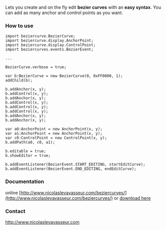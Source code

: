 Lets you create and on the fly edit **bezier curves** with an **easy syntax**.
You can add as many anchor and control points as you want.

### How to use ###

```
import beziercurve.BezierCurve;
import beziercurve.display.AnchorPoint;
import beziercurve.display.ControlPoint;
import beziercurves.events.BezierEvent;

...

BezierCurve.verbose = true;

var b:BezierCurve = new BezierCurve(0, 0xFF0000, 1);
addChild(b);

b.addAnchor(x, y);
b.addControl(x, y);
b.addAnchor(x, y);
b.addControl(x, y);
b.addControl(x, y);
b.addControl(x, y);
b.addAnchor(x, y);
b.addAnchor(x, y);

var a0:AnchorPoint = new AnchorPoint(x, y);
var a1:AnchorPoint = new AnchorPoint(x, y);
var c0:ControlPoint = new ControlPoint(x, y);
b.addPath(a0, c0, a1);

b.editable = true;
b.showEditor = true;

b.addEventListener(BezierEvent.START_EDITING, startEditCurve);
b.addEventListener(BezierEvent.END_EDITING, endEditCurve);
```

### Documentation ###
online [http://www.nicolaslevavasseur.com/beziercurves/](http://www.nicolaslevavasseur.com/beziercurves/)
or [download here](http://beziercurve.googlecode.com/files/doc.zip)

### Contact ###
http://www.nicolaslevavasseur.com